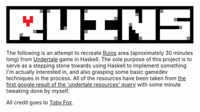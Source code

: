 <img src = "public/logo.png" width = 500 height = 100>

The following is an attempt to recreate [Ruins](https://undertale.fandom.com/wiki/Ruins) area (aproximately 30 minutes long) from [Undertale](https://undertale.com/) game in Haskell. The sole purpose of this project is to serve as a stepping stone towards using Haskell to implement something I'm actually interested in, and also grasping some basic gamedev techniques in the process. All of the resources have been taken from [the first google result of the 'undertale resources' query](https://www.spriters-resource.com/pc_computer/undertale/) with some minute tweaking done by myself.

All credit goes to [Toby Fox](https://twitter.com/tobyfox?lang=en).
